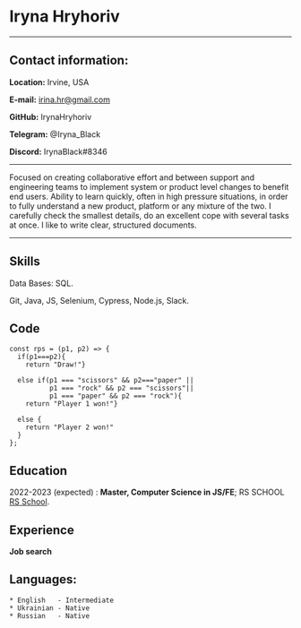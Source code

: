 Iryna Hryhoriv 
==============
---------------------     ---------------------

Contact information:
--------------------

**Location:**  Irvine, USA

**E-mail:**    irina.hr@gmail.com

**GitHub:**    IrynaHryhoriv

**Telegram:** @Iryna_Black

**Discord:**   IrynaBlack#8346

---------------------     ----------------------
Focused on creating collaborative effort and between support and engineering teams to implement system
or product level changes to benefit end users. Ability to learn quickly, often in high pressure situations, in
order to fully understand a new product, platform or any mixture of the two.
I carefully check the smallest details, do an excellent cope with several tasks at once. I like to write clear,
structured documents.

---------------------     -----------------------

Skills
------
Data Bases: SQL.

Git, Java, JS, Selenium, Cypress, Node.js, Slack.

Code 
----
```
const rps = (p1, p2) => {
  if(p1===p2){
    return "Draw!"}
  
  else if(p1 === "scissors" && p2==="paper" ||
          p1 === "rock" && p2 === "scissors"|| 
          p1 === "paper" && p2 === "rock"){
    return "Player 1 won!"}
  
  else {
    return "Player 2 won!"
  }
};
```

Education
---------

2022-2023 (expected)
:   **Master, Computer Science in JS/FE**; RS SCHOOL [RS School](https://rs.school/).

Experience
----------
**Job search**

Languages:
----------
    * English   - Intermediate
    * Ukrainian - Native
    * Russian   - Native
